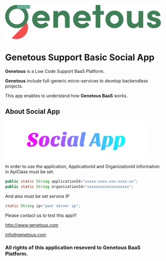 ![Genetous](logo.png "Genetous")

# **Genetous** Support Basic Social App

**Genetous** is a Low Code Support BaaS Platform.

**Genetous** include full-generic micro-services to develop backendless projects.

This app enables to understand how **Genetous BaaS** works.

## **About Social App**

![Genetous](social_app.png "Genetous")

In order to use the application, ApplicationId and OrganizationId information in ApiClass must be set.

```java
public static String applicationId="xxxxx-xxxx-xxx-xxxx-xx";
public static String organizationId="xxxxxxxxxxxxxxxxxxx";
```
And also must be set service IP

```java
static String ip="your server ip";
```
Please contact us to test this app!!!

<http://www.genetous.com>

<info@genetous.com>

### All rights of this application reseverd to **Genetous BaaS Platform**.
